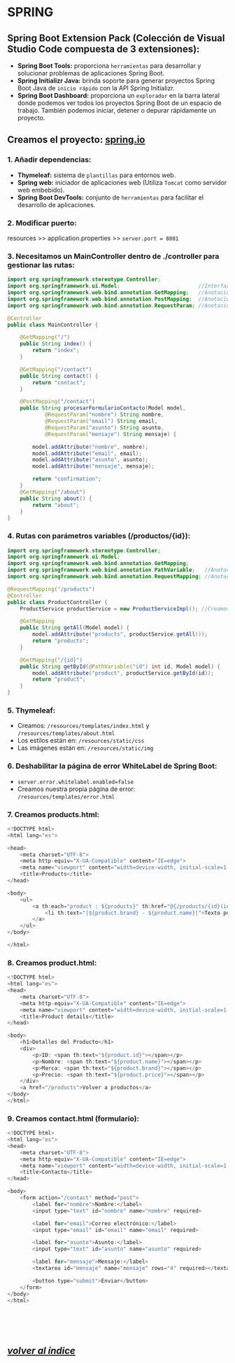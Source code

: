 # SPRING

## Spring Boot Extension Pack (Colección de Visual Studio Code compuesta de 3 extensiones):
- **Spring Boot Tools:** proporciona `herramientas` para desarrollar y solucionar problemas de aplicaciones Spring Boot.
- **Spring Initializr Java:** brinda soporte para generar proyectos Spring Boot Java de `inicio rápido` con la API Spring Initializr.
- **Spring Boot Dashboard:** proporciona un `explorador` en la barra lateral donde podemos ver todos los proyectos Spring Boot de un espacio de trabajo. También podemos iniciar, detener o depurar rápidamente un proyecto.

## Creamos el proyecto: [spring.io](https://start.spring.io)

###	1. Añadir dependencias:
- **Thymeleaf:** sistema de `plantillas` para entornos web.
- **Spring web:** iniciador de aplicaciones web (Utiliza `Tomcat` como servidor web embebido).
- **Spring Boot DevTools:** conjunto de `herramientas` para facilitar el desarrollo de aplicaciones.


### 2. Modificar puerto:
resources >> application.properties >> `server.port = 8081`

### 3. Necesitamos un MainController dentro de ./controller para gestionar las rutas:
```java
import org.springframework.stereotype.Controller;
import org.springframework.ui.Model;                         //Interfaz de Spring utilizada para añadir atributos al modelo que se pasará a la vista.
import org.springframework.web.bind.annotation.GetMapping;   //Anotación de Spring que proporciona un mapeo directo entre las solicitudes HTTP y los métodos de controlador.
import org.springframework.web.bind.annotation.PostMapping;  //Anotación de Spring que se utiliza para mapear solicitudes HTTP POST a métodos de controlador.
import org.springframework.web.bind.annotation.RequestParam; //Anotación de Spring que se utiliza para vincular parámetros de solicitud a parámetros de método en un controlador.

@Controller
public class MainController {

    @GetMapping("/")
    public String index() {
        return "index";    
    }

    @GetMapping("/contact")
    public String contact() {
        return "contact";
    }

    @PostMapping("/contact")
    public String procesarFormularioContacto(Model model,
            @RequestParam("nombre") String nombre,
            @RequestParam("email") String email,
            @RequestParam("asunto") String asunto,
            @RequestParam("mensaje") String mensaje) {

        model.addAttribute("nombre", nombre);
        model.addAttribute("email", email);
        model.addAttribute("asunto", asunto);
        model.addAttribute("mensaje", mensaje);

        return "confirmation";
    }
    @GetMapping("/about")
    public String about() {
        return "about";
    }
}
```

### 4. Rutas con parámetros variables (/productos/{id}):
```java
import org.springframework.stereotype.Controller;
import org.springframework.ui.Model; 
import org.springframework.web.bind.annotation.GetMapping;
import org.springframework.web.bind.annotation.PathVariable;   //Anotación de Spring que se utiliza para vincular variables de plantilla en la URL de una petición a parámetros de método en un controlador.
import org.springframework.web.bind.annotation.RequestMapping; //Anotación de Spring que se utiliza para mapear solicitudes web a métodos de controlador específicos.

@RequestMapping("/products")
@Controller
public class ProductController {
    ProductService productService = new ProductServiceImpl(); //Creamos una instancia de la interfaz ProductService que la implementa ProductServiceImpl.

    @GetMapping
    public String getAll(Model model) {
        model.addAttribute("products", productService.getAll());
        return "products";
    }

    @GetMapping("/{id}")
    public String getById(@PathVariable("id") int id, Model model) {
        model.addAttribute("product", productService.getById(id));
        return "product";
    }
}
```

### 5. Thymeleaf:
- Creamos: `/resources/templates/index.html` y `/resources/templates/about.html`
- Los estilos están en: `/resources/static/css`
- Las imágenes están en: `/resources/static/img`

### 6. Deshabilitar la página de error WhiteLabel de Spring Boot:
- `server.error.whitelabel.enabled=false`
- Creamos nuestra propia página de error: `/resources/templates/error.html`

### 7. Creamos products.html:
```java
<!DOCTYPE html>
<html lang="es">

<head>
    <meta charset="UTF-8">
    <meta http-equiv="X-UA-Compatible" content="IE=edge">
    <meta name="viewport" content="width=device-width, initial-scale=1.0">
    <title>Products</title>
</head>

<body>
    <ul>
        <a th:each="product : ${products}" th:href="@{/products/{id}(id=${product.id})}">
            <li th:text="|${product.brand} - ${product.name}|">Texto por defecto</li>
        </a>
    </ul>
</body>

</html>
```

### 8. Creamos product.html:
```java
<!DOCTYPE html>
<html lang="es">
<head>
    <meta charset="UTF-8">
    <meta http-equiv="X-UA-Compatible" content="IE=edge">
    <meta name="viewport" content="width=device-width, initial-scale=1.0">
    <title>Product details</title>
</head>

<body>
    <h1>Detalles del Producto</h1>
    <div>
        <p>ID: <span th:text="${product.id}"></span></p>
        <p>Nombre: <span th:text="${product.name}"></span></p>
        <p>Marca: <span th:text="${product.brand}"></span></p>
        <p>Precio: <span th:text="${product.price}"></span></p>
    </div>
    <a href="/products">Volver a productos</a>
</body>
</html>
```

### 9. Creamos contact.html (formulario):
```java
<!DOCTYPE html>
<html lang="es">
<head>
    <meta charset="UTF-8">
    <meta http-equiv="X-UA-Compatible" content="IE=edge">
    <meta name="viewport" content="width=device-width, initial-scale=1.0">
    <title>Contacto</title>
</head>

<body>
    <form action="/contact" method="post">
        <label for="nombre">Nombre:</label>
        <input type="text" id="nombre" name="nombre" required>

        <label for="email">Correo electrónico:</label>
        <input type="email" id="email" name="email" required>

        <label for="asunto">Asunto:</label>
        <input type="text" id="asunto" name="asunto" required>

        <label for="mensaje">Mensaje:</label>
        <textarea id="mensaje" name="mensaje" rows="4" required></textarea>

        <button type="submit">Enviar</button>
    </form>
</body>
</html>
```
<br><br><br>

## *[volver al índice](../../README.md)*